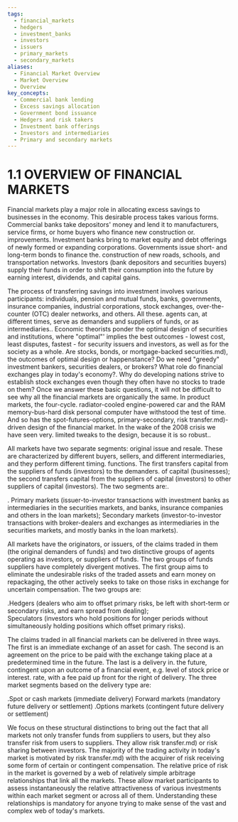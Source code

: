 ```yaml
---
tags:
  - financial_markets
  - hedgers
  - investment_banks
  - investors
  - issuers
  - primary_markets
  - secondary_markets
aliases:
  - Financial Market Overview
  - Market Overview
  - Overview
key_concepts:
  - Commercial bank lending
  - Excess savings allocation
  - Government bond issuance
  - Hedgers and risk takers
  - Investment bank offerings
  - Investors and intermediaries
  - Primary and secondary markets
---
```


# 1.1 OVERVIEW OF FINANCIAL MARKETS  

Financial markets play a major role in allocating excess savings to businesses in the economy. This desirable process takes various forms. Commercial banks take depositors' money and lend it to manufacturers, service firms, or home buyers who finance new construction or. improvements. Investment banks bring to market equity and debt offerings of newly formed or expanding corporations. Governments issue short- and long-term bonds to finance the. construction of new roads, schools, and transportation networks. Investors (bank depositors and securities buyers) supply their funds in order to shift their consumption into the future by earning interest, dividends, and capital gains.  

The process of transferring savings into investment involves various participants: individuals, pension and mutual funds, banks, governments, insurance companies, industrial corporations, stock exchanges, over-the-counter (OTC) dealer networks, and others. All these. agents can, at different times, serve as demanders and suppliers of funds, or as intermediaries.. Economic theorists ponder the optimal design of securities and institutions, where "optimal"' implies the best outcomes - lowest cost, least disputes, fastest - for security issuers and investors, as well as for the society as a whole. Are stocks, bonds, or mortgage-backed securities.md), the outcomes of optimal design or happenstance? Do we need "greedy" investment bankers, securities dealers, or brokers? What role do financial exchanges play in today's economy?. Why do developing nations strive to establish stock exchanges even though they often have no stocks to trade on them? Once we answer these basic questions, it will not be difficult to see why all the financial markets are organically the same. In product markets, the four-cycle. radiator-cooled engine-powered car and the RAM memory-bus-hard disk personal computer have withstood the test of time. And so has the spot-futures-options, primary-secondary, risk transfer.md)-driven design of the financial market. In the wake of the 2008 crisis we have seen very. limited tweaks to the design, because it is so robust..  

All markets have two separate segments: original issue and resale. These are characterized by different buyers, sellers, and different intermediaries, and they perform different timing. functions. The first transfers capital from the suppliers of funds (investors) to the demanders. of capital (businesses); the second transfers capital from the suppliers of capital (investors) to other suppliers of capital (investors). The two segments are:.  

. Primary markets (issuer-to-investor transactions with investment banks as intermediaries in the securities markets, and banks, insurance companies and others in the loan markets); Secondary markets (investor-to-investor transactions with broker-dealers and exchanges as intermediaries in the securities markets, and mostly banks in the loan markets).  

All markets have the originators, or issuers, of the claims traded in them (the original demanders of funds) and two distinctive groups of agents operating as investors, or suppliers of funds. The two groups of funds suppliers have completely divergent motives. The first group aims to eliminate the undesirable risks of the traded assets and earn money on repackaging, the other actively seeks to take on those risks in exchange for uncertain compensation. The two groups are:  

.Hedgers (dealers who aim to offset primary risks, be left with short-term or secondary risks, and earn spread from dealing);   
Speculators (investors who hold positions for longer periods without simultaneously holding positions which offset primary risks).  

The claims traded in all financial markets can be delivered in three ways. The first is an immediate exchange of an asset for cash. The second is an agreement on the price to be paid with the exchange taking place at a predetermined time in the future. The last is a delivery in. the future, contingent upon an outcome of a financial event, e.g. level of stock price or interest. rate, with a fee paid up front for the right of delivery. The three market segments based on the delivery type are:  

.Spot or cash markets (immediate delivery) Forward markets (mandatory future delivery or settlement) .Options markets (contingent future delivery or settlement)  

We focus on these structural distinctions to bring out the fact that all markets not only transfer funds from suppliers to users, but they also transfer risk from users to suppliers. They allow risk transfer.md) or risk sharing between investors. The majority of the trading activity in today's market is motivated by risk transfer.md) with the acquirer of risk receiving some form of certain or contingent compensation. The relative price of risk in the market is governed by a web of relatively simple arbitrage relationships that link all the markets. These allow market participants to assess instantaneously the relative attractiveness of various investments within each market segment or across all of them. Understanding these relationships is mandatory for anyone trying to make sense of the vast and complex web of today's markets.
